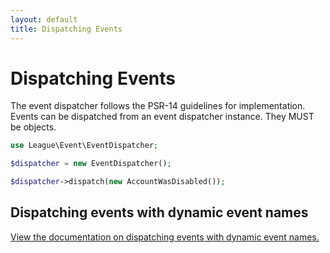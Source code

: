 ```yaml
---
layout: default
title: Dispatching Events
---
```


# Dispatching Events

The event dispatcher follows the PSR-14 guidelines for implementation.
Events can be dispatched from an event dispatcher instance. They MUST be
objects.

```php
use League\Event\EventDispatcher;

$dispatcher = new EventDispatcher();

$dispatcher->dispatch(new AccountWasDisabled());
```

## Dispatching events with dynamic event names

[View the documentation on dispatching events with dynamic event names.](/3.0/usage/named-events/)
